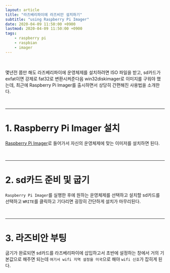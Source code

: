 ```yaml
---
layout: article
title: "라즈베리파이에 라즈비안 설치하기"
subtitle: "using Raspberry Pi Imager"
date: 2020-04-09 11:50:00 +0900
lastmod: 2020-04-09 11:50:00 +0900
tags: 
    - raspberry pi
    - raspbian
    - imager
---
```


<br>

몇년전 쯤만 해도 라즈베리파이에 운영체제를 설치하려면 ISO 파일을 받고, sd카드가 exfat이면 강제로 fat32로 변환시켜준다음 win32diskimager로 이미지를 구워야 했는데, 최근에 Raspberry Pi Imager를 출시하면서 상당히 간편해진 사용법을 소개한다.

<br>

---

# 1. Raspberry Pi Imager 설치

[Raspberry Pi Imager](https://www.raspberrypi.org/downloads/)로 들어가서 자신의 운영체제에 맞는 이미저를 설치하면 된다.

<br>

---

# 2. sd카드 준비 및 굽기

`Raspberry Pi Imager`를 실행한 후에 원하는 운영체제를 선택하고 설치할 sd카드를 선택하고 `WRITE`를 클릭하고 기다리면 굉장히 간단하게 설치가 마무리된다.

<br>

---

# 3. 라즈비안 부팅

굽기가 완료되면 sd카드를 라즈베리파이에 삽입하고서 초반에 설정하는 창에서 거의 기본값으로 해주면 되는데 `여기서 wifi 지역 설정을 미국`으로 해야 `wifi 신호`가 잡히게 된다.

<br><br><br><br>